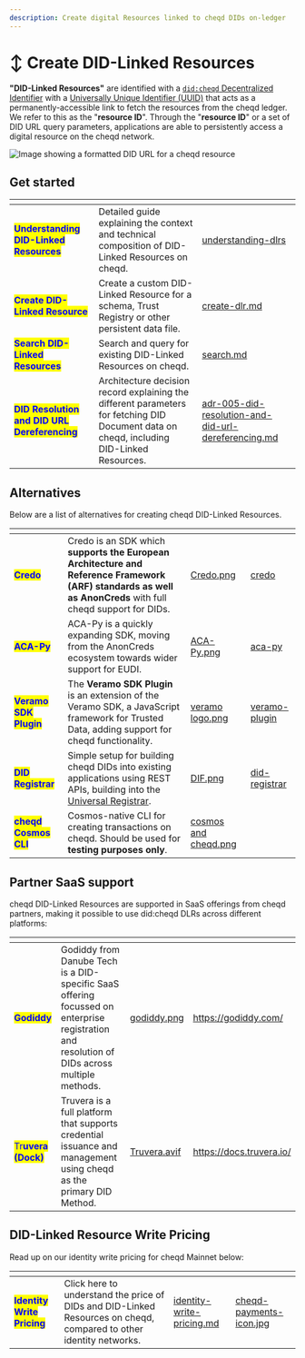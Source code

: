 ```yaml
---
description: Create digital Resources linked to cheqd DIDs on-ledger
---
```


# ↕️ Create DID-Linked Resources

**"DID-Linked Resources"** are identified with a [`did:cheqd` Decentralized Identifier](../../architecture/adr-list/adr-002-did-linked-resources.md) with a [Universally Unique Identifier (UUID)](https://www.uuidgenerator.net/) that acts as a permanently-accessible link to fetch the resources from the cheqd ledger. We refer to this as the "**resource ID**". Through the "**resource ID**" or a set of DID URL query parameters, applications are able to persistently access a digital resource on the cheqd network.

![Image showing a formatted DID URL for a cheqd resource](<../../.gitbook/assets/Formatting resource diagram.png>)

## Get started

<table data-card-size="large" data-column-title-hidden data-view="cards"><thead><tr><th></th><th></th><th data-hidden data-card-target data-type="content-ref"></th></tr></thead><tbody><tr><td><mark style="color:blue;"><strong>Understanding DID-Linked Resources</strong></mark></td><td>Detailed guide explaining the context and technical composition of DID-Linked Resources on cheqd.</td><td><a href="understanding-dlrs/">understanding-dlrs</a></td></tr><tr><td><mark style="color:blue;"><strong>Create DID-Linked Resource</strong></mark></td><td>Create a custom DID-Linked Resource for a schema, Trust Registry or other persistent data file.</td><td><a href="create-dlr.md">create-dlr.md</a></td></tr><tr><td><mark style="color:blue;"><strong>Search DID-Linked Resources</strong></mark></td><td>Search and query for existing DID-Linked Resources on cheqd.</td><td><a href="search.md">search.md</a></td></tr><tr><td><mark style="color:blue;"><strong>DID Resolution and DID URL Dereferencing</strong></mark></td><td>Architecture decision record explaining the different parameters for fetching DID Document data on cheqd, including DID-Linked Resources.</td><td><a href="../../architecture/adr-list/adr-005-did-resolution-and-did-url-dereferencing.md">adr-005-did-resolution-and-did-url-dereferencing.md</a></td></tr></tbody></table>

## Alternatives

Below are a list of alternatives for creating cheqd DID-Linked Resources.

<table data-card-size="large" data-view="cards"><thead><tr><th></th><th></th><th data-hidden data-card-cover data-type="files"></th><th data-hidden data-card-target data-type="content-ref"></th></tr></thead><tbody><tr><td><mark style="color:blue;"><strong>Credo</strong></mark></td><td>Credo is an SDK which <strong>supports the European Architecture and Reference Framework (ARF)</strong> <strong>standards as well as AnonCreds</strong> with full cheqd support for DIDs. </td><td><a href="../../.gitbook/assets/Credo.png">Credo.png</a></td><td><a href="../../sdk/credo/">credo</a></td></tr><tr><td><mark style="color:blue;"><strong>ACA-Py</strong></mark></td><td>ACA-Py is a quickly expanding SDK, moving from the AnonCreds ecosystem towards wider support for EUDI.</td><td><a href="../../.gitbook/assets/ACA-Py.png">ACA-Py.png</a></td><td><a href="../../sdk/aca-py/">aca-py</a></td></tr><tr><td><mark style="color:blue;"><strong>Veramo SDK Plugin</strong></mark></td><td>The <strong>Veramo SDK Plugin</strong> is an extension of the Veramo SDK, a JavaScript framework for Trusted Data, adding support for cheqd functionality.</td><td><a href="../../.gitbook/assets/veramo logo.png">veramo logo.png</a></td><td><a href="../../sdk/veramo-plugin/">veramo-plugin</a></td></tr><tr><td><mark style="color:blue;"><strong>DID Registrar</strong></mark></td><td>Simple setup for building cheqd DIDs into existing applications using REST APIs, building into the <a href="https://uniregistrar.io/">Universal Registrar</a>.</td><td><a href="../../.gitbook/assets/DIF.png">DIF.png</a></td><td><a href="../../advanced/did-registrar/">did-registrar</a></td></tr><tr><td><mark style="color:blue;"><strong>cheqd Cosmos CLI</strong></mark></td><td>Cosmos-native CLI for creating transactions on cheqd. Should be used for <strong>testing purposes only</strong>.</td><td><a href="../../.gitbook/assets/cosmos and cheqd.png">cosmos and cheqd.png</a></td><td></td></tr></tbody></table>

## Partner SaaS support

cheqd DID-Linked Resources are supported in SaaS offerings from cheqd partners, making it possible to use did:cheqd DLRs across different platforms:

<table data-card-size="large" data-view="cards"><thead><tr><th></th><th></th><th data-hidden data-card-cover data-type="files"></th><th data-hidden data-card-target data-type="content-ref"></th></tr></thead><tbody><tr><td><mark style="color:blue;"><strong>Godiddy</strong></mark></td><td>Godiddy from Danube Tech is a DID-specific SaaS offering focussed on enterprise registration and resolution of DIDs across multiple methods.</td><td><a href="../../.gitbook/assets/godiddy.png">godiddy.png</a></td><td><a href="https://godiddy.com/">https://godiddy.com/</a></td></tr><tr><td><mark style="color:blue;">Tr<strong>uvera (Dock)</strong></mark></td><td>Truvera is a full platform that supports credential issuance and management using cheqd as the primary DID Method.</td><td><a href="../../.gitbook/assets/Truvera.avif">Truvera.avif</a></td><td><a href="https://docs.truvera.io/">https://docs.truvera.io/</a></td></tr></tbody></table>

## DID-Linked Resource Write Pricing

Read up on our identity write pricing for cheqd Mainnet below:

<table data-card-size="large" data-view="cards"><thead><tr><th></th><th></th><th data-hidden data-card-target data-type="content-ref"></th><th data-hidden data-card-cover data-type="files"></th></tr></thead><tbody><tr><td><mark style="color:blue;"><strong>Identity Write Pricing</strong></mark></td><td>Click here to understand the price of DIDs and DID-Linked Resources on cheqd, compared to other identity networks.</td><td><a href="../../network/cheqd/identity-write-pricing.md">identity-write-pricing.md</a></td><td><a href="../../.gitbook/assets/cheqd-payments-icon.jpg">cheqd-payments-icon.jpg</a></td></tr></tbody></table>
